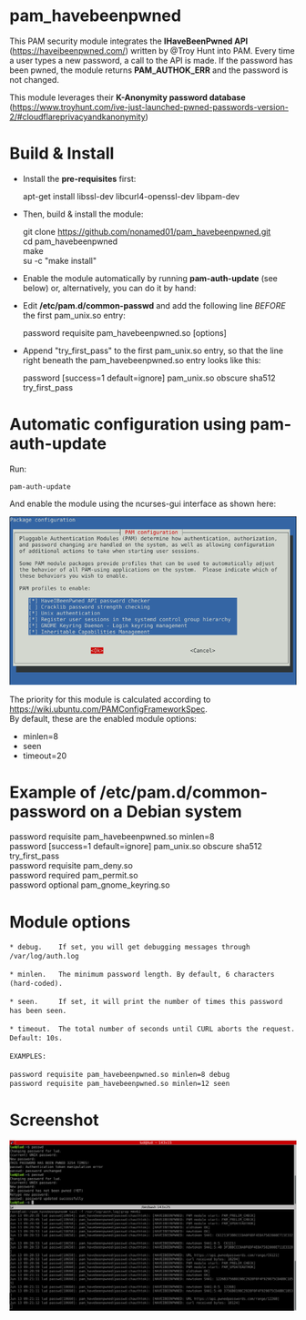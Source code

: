 # pam_havebeenpwned

This PAM security module integrates the **IHaveBeenPwned API**
(https://haveibeenpwned.com/)  written by
@Troy Hunt into PAM. Every time a user types a new password, a call to
the API is made. If the password has been pwned, the module
returns **PAM_AUTHOK_ERR** and the password is not changed.

This module leverages their **K-Anonymity password database**
(https://www.troyhunt.com/ive-just-launched-pwned-passwords-version-2/#cloudflareprivacyandkanonymity)

# Build & Install

* Install the **pre-requisites** first:

	apt-get install libssl-dev libcurl4-openssl-dev libpam-dev

* Then, build & install the module:

	git clone https://github.com/nonamed01/pam_havebeenpwned.git  
	cd pam_havebeenpwned  
	make  
	su -c "make install"

* Enable the module automatically by running **pam-auth-update** (see below)
  or, alternatively, you can do it by hand:

* Edit **/etc/pam.d/common-passwd** and add the following line *BEFORE* the
  first pam_unix.so entry:

	password requisite pam_havebeenpwned.so [options]

* Append "try_first_pass" to the first pam_unix.so entry, so that the line
	right beneath the pam_havebeenpwned.so entry looks like this:

	password        [success=1 default=ignore]      pam_unix.so obscure sha512 try_first_pass

# Automatic configuration using pam-auth-update

Run:
	
	pam-auth-update

And enable the module using the ncurses-gui interface as shown here:

![Screenshot](pamauthupdate.png)

The priority for this module is calculated according to https://wiki.ubuntu.com/PAMConfigFrameworkSpec.  
By default, these are the enabled module options:  

* minlen=8
* seen 
* timeout=20

# Example of /etc/pam.d/common-password on a Debian system

password 	requisite 	pam_havebeenpwned.so minlen=8  
password	[success=1 default=ignore]	pam_unix.so obscure sha512 try_first_pass  
password	requisite			pam_deny.so  
password	required			pam_permit.so  
password	optional	pam_gnome_keyring.so  

# Module options

	* debug.	If set, you will get debugging messages through /var/log/auth.log

	* minlen.	The minimum password length. By default, 6 characters (hard-coded).

	* seen.		If set, it will print the number of times this password has been seen. 

	* timeout.	The total number of seconds until CURL aborts the request. Default: 10s.

	EXAMPLES:
	
	password requisite pam_havebeenpwned.so minlen=8 debug  
	password requisite pam_havebeenpwned.so minlen=12 seen

# Screenshot

![Screenshot](screenshot.png)
